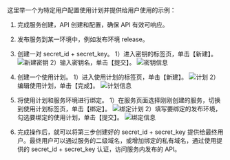 这里举一个为特定用户配置使用计划并提供给用户使用的示例：
1. 完成服务创建，API 创建和配置，确保 API 有效可响应。
2. 发布服务到某一环境中，例如发布环境 release。
3. 创建一对 secret_id + secret_key。
	1）进入密钥的标签页，单击【新建】。
	![新建密钥](http://imgcache.tcecqpoc.fsphere.cn/image/mc.qcloudimg.com/static/img/75e5ee23716b3d25e30e26a9ae8ec401/image.png)
	2）输入密钥名，单击【提交】。
	![密钥信息](http://imgcache.tcecqpoc.fsphere.cn/image/mc.qcloudimg.com/static/img/bf16f50982a95f549cd3e030023703c7/image.png)
4. 创建一个使用计划。
	1）进入使用计划的标签页，单击【新建】。
![计划](http://imgcache.tcecqpoc.fsphere.cn/image/mc.qcloudimg.com/static/img/eac08df78a6bf577a1c6d64dcbe2eee1/image.png)
	2）编辑使用计划，单击【完成】。
	![计划信息](http://imgcache.tcecqpoc.fsphere.cn/image/mc.qcloudimg.com/static/img/d5fe773a5ae782075478e52f682b4eb0/image.png)

5. 将使用计划和服务环境进行绑定。
	1）在服务页面选择刚刚创建的服务，切换到使用计划标签页，单击【绑定】。
	![绑定计划](http://imgcache.tcecqpoc.fsphere.cn/image/mc.qcloudimg.com/static/img/d19d744bab06175489e15adf49fd9877/image.png)
	2）填写要绑定的发布环境，勾选要绑定的使用计划，单击【提交】。
	![绑定信息](http://imgcache.tcecqpoc.fsphere.cn/image/mc.qcloudimg.com/static/img/e32e10d6af1d2155e0616d4ff9cfe75d/image.png)

6. 完成操作后，就可以将第三步创建好的 secret_id + secret_key 提供给最终用户。最终用户可以通过服务的二级域名，或增加绑定的私有域名，通过使用提供的 secret_id + secret_key 认证，访问服务内发布的 API。
